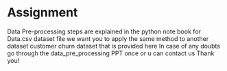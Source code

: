 # Assignment
Data Pre-processing steps are explained in the python note book for Data.csv dataset file
we want you to apply the same method to another dataset customer churn dataset that is provided here
In case of any doubts go through the data_pre_processing PPT once or u can contact us
Thank you!

